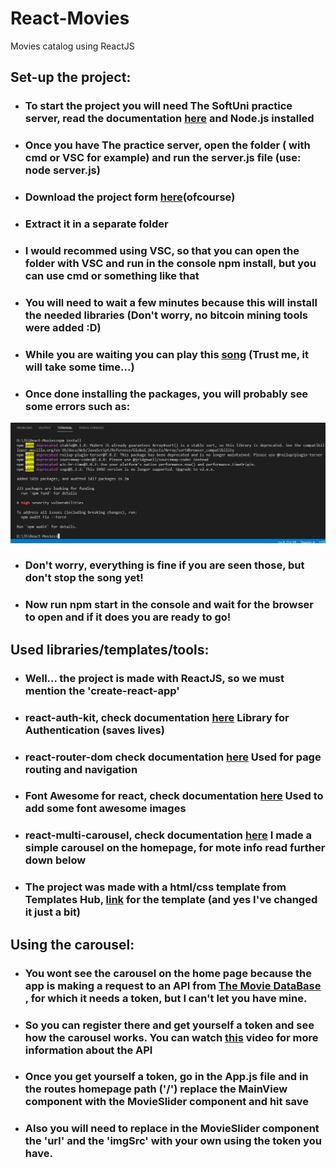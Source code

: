# React-Movies
Movies catalog using ReactJS 


## Set-up the project: 

 - ### To start the project you will need The SoftUni practice server, read the documentation [here](https://github.com/softuni-practice-server/softuni-practice-server) and Node.js installed 
 - ### Once you have The practice server, open the folder ( with cmd or VSC for example) and run the server.js file (use: node server.js) 
 - ### Download the project form [here](https://github.com/ZlatinZlatinov/React-Movies/archive/refs/heads/main.zip)(ofcourse)
 - ### Extract it in a separate folder
 - ### I would recommed using VSC, so that you can open the folder with VSC and run in the console npm install, but you can use cmd or something like that 
 - ### You will need to wait a few minutes because this will install the needed libraries (Don't worry, no bitcoin mining tools were added :D)
 - ### While you are waiting you can play this [song](https://www.youtube.com/watch?v=xy_NKN75Jhw) (Trust me, it will take some time...) 
 - ### Once done installing the packages, you will probably see some errors such as: 
 ![Errors you might see:](https://github.com/ZlatinZlatinov/React-Movies/blob/main/src/static/images/possibleErrors.png "errors")
 - ### Don't worry, everything is fine if you are seen those, but don't stop the song yet! 
 - ### Now run npm start in the console and wait for the browser to open and if it does you are ready to go! 
 
## Used libraries/templates/tools:

  - ### Well... the project is made with ReactJS, so we must mention the 'create-react-app' 
  - ### react-auth-kit, check documentation [here](https://authkit.arkadip.dev) Library for Authentication (saves lives) 
  - ### react-router-dom check documentation [here](https://reactrouter.com/en/main/start/tutorial) Used for page routing and navigation 
  - ### Font Awesome for react, check documentation [here](https://fontawesome.com/v5/docs/web/use-with/react) Used to add some font awesome images 
  - ### react-multi-carousel, check documentation [here](https://github.com/YIZHUANG/react-multi-carousel) I made a simple carousel on the homepage, for mote info read further down below 
  - ### The project was made with a html/css template from Templates Hub, [link](https://www.templateshub.net/template/Film-Review-Movie-Database) for the template (and yes I've changed it just a bit) 
  
## Using the carousel:

  - ### You wont see the carousel on the home page because the app is making a request to an API  from [The Movie DataBase](https://www.themoviedb.org/) , for which it needs a token, but I can't let you have mine. 
  - ### So you can register there and get yourself a token and see how the carousel works. You can watch [this](https://www.youtube.com/watch?v=FlFyrOEz2S4) video for more information about the API 
  - ### Once you get yourself a token, go in the App.js file and in the routes homepage path ('/') replace the MainView component with the MovieSlider component and hit save 
  - ### Also you will need to replace in the MovieSlider component the 'url' and the 'imgSrc' with your own using the token you have.
  
